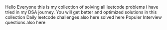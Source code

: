 Hello Everyone this is my collection of solving all leetcode problems i have tried in my DSA journey.
You will get better and optimized solutions in this collection
Daily leetcode challenges also here solved here 
Populer Interview questions also here 
